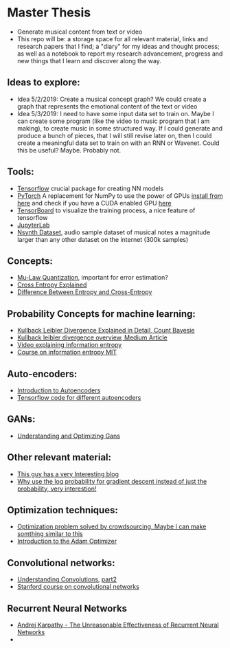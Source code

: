 # Master Thesis

* Generate musical content from text or video
* This repo will be: a storage space for all relevant material, links and research papers that I find; a "diary" for my ideas and thought process; as well as a notebook to report my research advancement, progress and new things that I learn and discover along the way.

## Ideas to explore:
* Idea 5/2/2019: Create a musical concept graph? We could create a graph that represents the emotional content of the text or video
* Idea 5/3/2019: I need to have some input data set to train on. Maybe I can create some program (like the video to music program that I am making), to create music in some structured way. If I could generate and produce a bunch of pieces, that I will still revise later on, then I could create a meaningful data set to train on with an RNN or Wavenet. Could this be useful? Maybe. Probably not.

## Tools:
* [Tensorflow](https://www.tensorflow.org/install) crucial package for creating NN models
* [PyTorch](https://pytorch.org/tutorials/beginner/blitz/tensor_tutorial.html) A replacement for NumPy to use the power of GPUs [install from here](https://pytorch.org/get-started/locally/) and check if you have a CUDA enabled GPU [here](https://developer.nvidia.com/cuda-gpus)
* [TensorBoard](https://www.tensorflow.org/guide/summaries_and_tensorboard#setup) to visualize the training process, a nice feature of tensorflow
* [JupyterLab](https://jupyterlab.readthedocs.io/en/stable/getting_started/installation.html)
* [Nsynth Dataset](https://magenta.tensorflow.org/datasets/nsynth), audio sample dataset of musical notes a magnitude larger than any other dataset on the internet (300k samples)

## Concepts:
* [Mu-Law Quantization](https://en.wikipedia.org/wiki/%CE%9C-law_algorithm), important for error estimation?
* [Cross Entropy Explained](https://stackoverflow.com/questions/41990250/what-is-cross-entropy)
* [Difference Between Entropy and Cross-Entropy](https://towardsdatascience.com/demystifying-cross-entropy-e80e3ad54a8)

## Probability Concepts for machine learning:
* [Kullback Leibler Divergence Explained in Detail, Count Bayesie](https://www.countbayesie.com/blog/2017/5/9/kullback-leibler-divergence-explained)
* [Kullback leibler divergence overview, Medium Article](https://medium.com/@samsachedina/demystified-kullback-leibler-divergence-3971f956ef34)
* [Video explaining information entropy](https://www.youtube.com/watch?v=LodZWzrbayY)
* [Course on information entropy MIT](https://www.youtube.com/watch?list=PLDDE03B3BDCA1D9B1&v=phxsQrZQupo)

## Auto-encoders:
* [Introduction to Autoencoders](https://towardsdatascience.com/deep-inside-autoencoders-7e41f319999f)
* [Tensorflow code for different autoencoders](https://github.com/nathanhubens/Autoencoders)

## GANs:
* [Understanding and Optimizing Gans](https://towardsdatascience.com/understanding-and-optimizing-gans-going-back-to-first-principles-e5df8835ae18)

## Other relevant material:
* [This guy has a very Interesting blog](https://www.countbayesie.com/all-posts)
* [Why use the log probability for gradient descent instead of just the probability, very interestion!](https://stats.stackexchange.com/questions/174481/why-to-optimize-max-log-probability-instead-of-probability)

## Optimization techniques:
* [Optimization problem solved by crowdsourcing, Maybe I can make somthing similar to this](https://koyama.xyz/project/sequential_line_search/)
* [Introduction to the Adam Optimizer](https://machinelearningmastery.com/adam-optimization-algorithm-for-deep-learning/)

## Convolutional networks:
* [Understanding Convolutions](https://adeshpande3.github.io/A-Beginner%27s-Guide-To-Understanding-Convolutional-Neural-Networks/), [part2](
https://adeshpande3.github.io/adeshpande3.github.io/A-Beginner's-Guide-To-Understanding-Convolutional-Neural-Networks-Part-2/)
* [Stanford course on convolutional networks](http://cs231n.github.io/)

## Recurrent Neural Networks
* [Andrej Karpathy - The Unreasonable Effectiveness of Recurrent Neural Networks](http://karpathy.github.io/2015/05/21/rnn-effectiveness/)
* 

